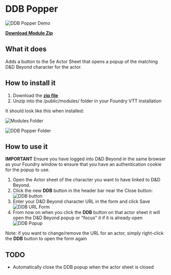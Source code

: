 # DDB Popper

![DDB Popper Demo](https://github.com/eclarke12/fvtt-modules/blob/master/ddb_popper.gif)

[**Download Module Zip**](https://github.com/eclarke12/fvtt-modules/raw/master/ddb-popper.zip)

## What it does
Adds a button to the 5e Actor Sheet that opens a popup of the matching D&D Beyond character for the actor.

## How to install it
1. Download the [**zip file**](https://github.com/eclarke12/fvtt-modules/raw/master/ddb-popper.zip)
2. Unzip into the /public/modules/ folder in your Foundry VTT installation

It should look like this when installed:

![Modules Folder](https://imgur.com/uMKy5vf.png)

![DDB Popper Folder](https://imgur.com/9Tal5jl.png)

## How to use it

**IMPORTANT** Ensure you have logged into D&D Beyond in the same browser as your Foundry window to ensure that you have an authentication cookie for the popup to use.

1. Open the Actor sheet of the character you want to have linked to D&D Beyond. 
2. Click the new **DDB** button in the header bar near the Close button:
![DDB button](https://imgur.com/Ek8uMMy.png)
3. Enter your D&D Beyond character URL in the form and click Save
![DDB URL Form](https://imgur.com/scnX8X5.png)
4. From now on when you click the **DDB** button on that actor sheet it will open the D&D Beyond popup or "focus" it if it is already open
![DDB Popup](https://imgur.com/6VbOPIm.png)

Note: if you want to change/remove the URL for an actor, simply right-click the **DDB** button to open the form again

## TODO

* Automatically close the DDB popup when the actor sheet is closed

